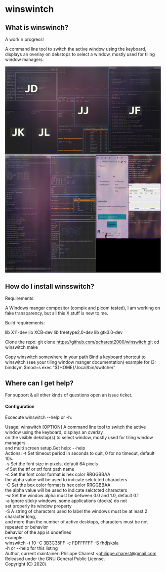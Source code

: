 
# winswintch

## What is winswinch?

A work n progress!

A command line tool to switch the active window using the keyboard, displays  an overlay on dekstops to select a window, mostly used for tiling window managers.


![](https://github.com/pcharest2000/winswitch/raw/main/screenshots/screen.png)
![](https://github.com/pcharest2000/winswitch/raw/main/screenshots/sample.gif)

## How do I install winsswitch?

Requirements:

A Windows manger compositor (compix and picom tested), I am working on fake transparency, but all this X stuff is new to me.

Build requirements:

lib X11-dev
lib XCB-dev
lib freetype2.0-dev
lib gtk3.0-dev

Clone the repo:
git clone https://github.com/pcharest2000/winswitch.git
cd winswitch
make

Copy winswitch somewhere in your path
Bind a keyboard shortcut to winswitch (see your tiling window manger documentation) example for i3:  
bindsym $mod+s  exec "${HOME}/.local/bin/switcher"

## Where can I get help?


For support & all other kinds of questions open an issue ticket. 


#### Configuration

Excecute winswitch --help or -h:

Usage: winswitch [OPTION]
A command line tool to switch the active window using the keyboard, displays  an overlay\
on the visible dekstop(s) to select window, mostly used for tiling window managers \
and multi screen setup.Get help:   --help \
Actions:
  -t <TIME>   Set timeout period in seconds to quit, 0 for no timeout, default 10s.\
  -s <SIZE>   Set the font size in pixels, default 64 pixels\
  -f <FILE>   Set the ttf or otf font path name\
  -c <COLOR>  Set the font color format is hex color RRGGBBAA \
              the alpha value will be used to indicate selctcted characters \
  -C <COLOR>  Set the box color format is hex color RRGGBBAA \
              the alpha value will be used to indicate selctcted characters \
  -w <ALPHA>  Set the window alpha must be between 0.0 and 1.0, default 0.1  \
  -a          Ignore sticky windows, some applications (docks) do not  \
              set properly its window property \
  -S          A string of characters used to label the windows must be at least 2 character long, \
              and more than the number of active desktops, characters must be not repeated or behavior\
              behavior of the app is undefined\
example:\
winswitch -t 10 -C 3B3C35FF -c FDFFFFFF   -S fhdjsksla \
  -h or --help  for this listing \
Author, current maintainer: Philippe Charest <philippe.charest@gmail.com\
Released under the GNU General Public License.\
Copyright (C) 2020\
